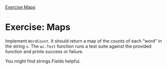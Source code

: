 [Exercise Maps](https://go.dev/tour/moretypes/23)

# Exercise: Maps

Implement `WordCount`. It should return a map of the counts of each “word” in the string `s`. The `wc.Test` function runs a test suite against the provided function and prints success or failure.

You might find strings.Fields helpful.
